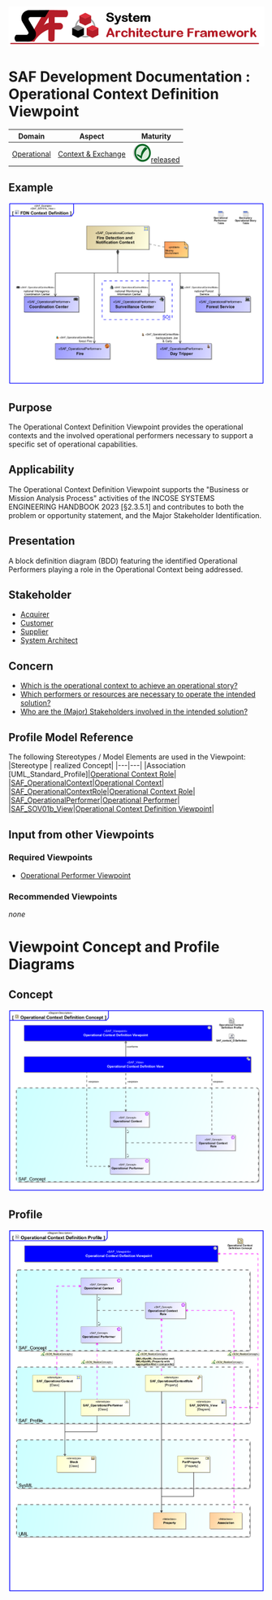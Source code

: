 ![System Architecture Framework](../../diagrams/Banner_SAF.png)
# SAF Development Documentation : Operational Context Definition Viewpoint
|**Domain**|**Aspect**|**Maturity**|
| --- | --- | --- |
|[Operational](../../domains.md#Domain-Operational)|[Context & Exchange](../../aspects.md#Aspect-Context-&-Exchange)|![Released](../../diagrams/Symbol_confirmed.png )[released](../../using-saf/maturity.md#released)|
## Example
![Operational-Context-Definition-Viewpoint-primary-example.svg](../../diagrams/vp-examples/Operational-Context-Definition-Viewpoint-primary-example.svg)
## Purpose
The Operational Context Definition Viewpoint provides the operational contexts and the involved operational performers necessary to support a specific set of operational capabilities.
## Applicability
The Operational Context Definition Viewpoint supports the "Business or Mission Analysis Process" activities of the INCOSE SYSTEMS ENGINEERING HANDBOOK 2023 [§2.3.5.1] and contributes to both the problem or opportunity statement, and the Major Stakeholder Identification.
## Presentation
A block definition diagram (BDD) featuring the identified Operational Performers playing a role in the Operational Context being addressed.

## Stakeholder
* [Acquirer](../../stakeholders.md#Acquirer)
* [Customer](../../stakeholders.md#Customer)
* [Supplier](../../stakeholders.md#Supplier)
* [System Architect](../../stakeholders.md#System-Architect)
## Concern
* [Which is the operational context to achieve an operational story?](../../concerns.md#_2021x_2_8710274_1674576758994_334020_23436)
* [Which performers or resources are necessary to operate the intended solution?](../../concerns.md#_2021x_2_8710274_1674576759056_423032_23477)
* [Who are the (Major) Stakeholders involved in the intended solution?](../../concerns.md#_2021x_2_8710274_1674576759083_315449_23499)
## Profile Model Reference
The following Stereotypes / Model Elements are used in the Viewpoint:
|Stereotype | realized Concept|
|---|---|
|Association [UML_Standard_Profile]|[Operational Context Role](../concept/concepts.md#Operational-Context-Role)|
|[SAF_OperationalContext](../../stereotypes.md#SAF_OperationalContext)|[Operational Context](../concept/concepts.md#Operational-Context)|
|[SAF_OperationalContextRole](../../stereotypes.md#SAF_OperationalContextRole)|[Operational Context Role](../concept/concepts.md#Operational-Context-Role)|
|[SAF_OperationalPerformer](../../stereotypes.md#SAF_OperationalPerformer)|[Operational Performer](../concept/concepts.md#Operational-Performer)|
|[SAF_SOV01b_View](../../stereotypes.md#SAF_SOV01b_View)|[Operational Context Definition Viewpoint](../concept/concepts.md#Operational-Context-Definition-Viewpoint)|
## Input from other Viewpoints
### Required Viewpoints
* [Operational Performer Viewpoint](Operational-Performer-Viewpoint.md)
### Recommended Viewpoints
*none*
# Viewpoint Concept and Profile Diagrams
## Concept
![Operational Context Definition Concept](diagrams/Operational-Context-Definition-Concept.svg)
## Profile
![Operational Context Definition Profile](diagrams/Operational-Context-Definition-Profile.svg)
